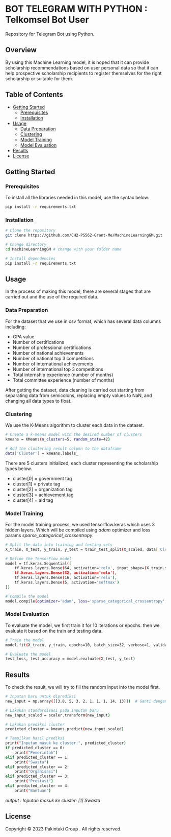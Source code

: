 # BOT TELEGRAM WITH PYTHON : Telkomsel Bot User
Repository for Telegram Bot using Python.
## Overview
By using this Machine Learning model, it is hoped that it can provide scholarship recommendations based on user personal data so that it can help prospective scholarship recipients to register themselves for the right scholarship or suitable for them.

## Table of Contents

- [Getting Started](#getting-started)
  - [Prerequisites](#prerequisites)
  - [Installation](#installation)
- [Usage](#usage)
  - [Data Preparation](#data-preparation)
  - [Clustering](#clustering)
  - [Model Training](#model-training)
  - [Model Evaluation](#model-evaluation)
- [Results](#results)
- [License](#license)

## Getting Started

### Prerequisites
To install all the libraries needed in this model, use the syntax below:
```bash
pip install -r requirements.txt
```
### Installation
```bash
# Clone the repository
git clone https://github.com/CH2-PS562-Grant-Me/MachineLearningGM.git

# Change directory
cd MachineLearningGM # change with your folder name

# Install dependencies
pip install -r requirements.txt
```
## Usage

In the process of making this model, there are several stages that are carried out and the use of the required data.

### Data Preparation
For the dataset that we use in csv format, which has several data columns including:
- GPA value
- Number of certifications
- Number of professional certifications
- Number of national achievements
- Number of national top 3 competitions
- Number of international achievements
- Number of international top 3 competitions
- Total internship experience (number of months)
- Total committee experience (number of months)

After getting the dataset, data cleaning is carried out starting from separating data from semicolons, replacing empty values to NaN, and changing all data types to float.

### Clustering
We use the K-Means algorithm to cluster each data in the dataset.
```bash
# Create a k-means model with the desired number of clusters
kmeans = KMeans(n_clusters=5, random_state=42)

# Add the clustering result column to the dataframe
data['Cluster'] = kmeans.labels_
```
There are 5 clusters initialized, each cluster representing the scholarship types below.
- cluster[0] = government tag
- cluster[1] = private tag
- cluster[2] = organization tag
- cluster[3] = achievement tag
- cluster[4] = aid tag

### Model Training
For the model training process, we used tensorflow.keras which uses 3 hidden layers. Which will be compiled using *adam* optimizer and loss params *sparse_categorical_crossentropy*.
```bash
# Split the data into training and testing sets
X_train, X_test, y_train, y_test = train_test_split(X_scaled, data['Cluster'], test_size=0.2, random_state=42)

# Define the TensorFlow model
model = tf.keras.Sequential([
    tf.keras.layers.Dense(64, activation='relu', input_shape=(X_train.shape[1],)),
    tf.keras.layers.Dense(32, activation='relu'),
    tf.keras.layers.Dense(16, activation='relu'),
    tf.keras.layers.Dense(5, activation='softmax')
])

# Compile the model
model.compile(optimizer='adam', loss='sparse_categorical_crossentropy', metrics=['accuracy'])
```
### Model Evaluation
To evaluate the model, we first train it for 10 iterations or epochs. then we evaluate it based on the train and testing data.
```bash
# Train the model
model.fit(X_train, y_train, epochs=10, batch_size=32, verbose=1, validation_data=(X_test, y_test))

# Evaluate the model
test_loss, test_accuracy = model.evaluate(X_test, y_test)
```
## Results
To check the result, we will try to fill the random input into the model first.
```bash
# Inputan baru untuk diprediksi
new_input = np.array([[3.8, 5, 3, 2, 1, 1, 1, 14, 13]])  # Ganti dengan inputan yang sesuai

# Lakukan standardisasi pada inputan baru
new_input_scaled = scaler.transform(new_input)

# Lakukan prediksi cluster
predicted_cluster = kmeans.predict(new_input_scaled)

# Tampilkan hasil prediksi
print("Inputan masuk ke cluster:", predicted_cluster)
if predicted_cluster == 0:
    print("Pemerintah")
elif predicted_cluster == 1:
    print("Swasta")
elif predicted_cluster == 2:
    print("Organisasi")
elif predicted_cluster == 3:
    print("Prestasi")
elif predicted_cluster == 4:
    print("Bantuan")
```
*output :* 
*Inputan masuk ke cluster: [1]
Swasta*

## License
Copyright © 2023 Pakintaki Group . All rights reserved.



